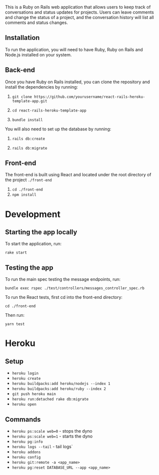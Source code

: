 This is a Ruby on Rails web application that allows users to keep track of conversations and status updates for projects. Users can leave comments and change the status of a project, and the conversation history will list all comments and status changes.

## Installation
To run the application, you will need to have Ruby, Ruby on Rails and Node.js installed on your system.

## Back-end
Once you have Ruby on Rails installed, you can clone the repository and install the dependencies by running:

1. `git clone https://github.com/yourusername/react-rails-heroku-template-app.git`

1. `cd react-rails-heroku-template-app`

1. `bundle install`

You will also need to set up the database by running:


1. `rails db:create`

1. `rails db:migrate`

## Front-end

The front-end is built using React and located under the root directory of the project `./front-end`

1. `cd ./front-end`
1. `npm install`

# Development
## Starting the app locally
To start the application, run:

`rake start`

## Testing the app

To run the main spec testing the message endpoints, run:

`bundle exec rspec ./test/controllers/messages_controller_spec.rb`

To run the React tests, first cd into the front-end directory:

`cd ./front-end`

Then run:

`yarn test`

# Heroku

## Setup
- `heroku login`
- `heroku create`
- `heroku buildpacks:add heroku/nodejs --index 1`
- `heroku buildpacks:add heroku/ruby --index 2`
- `git push heroku main`
- `heroku run:detached rake db:migrate`
- `heroku open`

## Commands
- `heroku ps:scale web=0` - stops the dyno
- `heroku ps:scale web=1` - starts the dyno
- `heroku pg:info`
- `heroku logs --tail` - tail logs`
- `heroku addons`
- `heroku config`
- `heroku git:remote -a <app_name>`
- `heroku pg:reset DATABASE_URL --app <app_name>`
